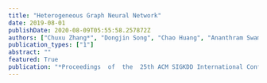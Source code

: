```yaml
---
title: "Heterogeneous Graph Neural Network"
date: 2019-08-01
publishDate: 2020-08-09T05:55:58.257872Z
authors: ["Chuxu Zhang*", "Dongjin Song", "Chao Huang", "Ananthram Swami", "Nitesh V. Chawla"]
publication_types: ["1"]
abstract: ""
featured: True
publication: "*Proceedings  of  the  25th ACM SIGKDD International Conference on Knowledge Discovery and Data Mining (KDD)*"
---
```

